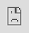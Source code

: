 ```yaml
---
title: Past Webinars for Seniors
permalink: /seniors/past-webinars
description: ""
---
```

<iframe src="https://www.youtube.com/embed/nckseQJ1Nlg" frameborder="0" allowfullscreen
      style="position:absolute;top:0;left:0;width:100%;height:100%;"></iframe>

Catch up on past webinars conducted on the #SmartNationTogether seniors track at our YouTube playlist!

<iframe width="100%" height="315"src="https://www.youtube.com/embed/videoseries?list=PLmGkYf0auQJyDWGlxbnFyqBrq86C-zbow" title="YouTube video player" frameborder="0" allow="accelerometer; autoplay; clipboard-write; encrypted-media; gyroscope; picture-in-picture" allowfullscreen></iframe>

